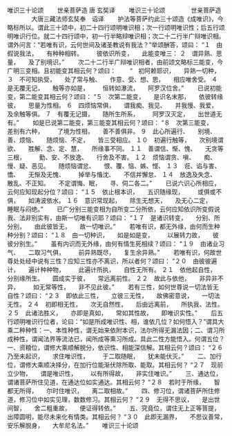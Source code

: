   唯识三十论颂
　　世亲菩萨造  唐 玄奘译
　　唯识三十论颂
　　　　世亲菩萨造
　　　　大唐三藏法师玄奘奉　诏译
　　护法等菩萨约此三十颂造《成唯识》，今略标所以。谓此三十颂中，初二十四行颂明唯识相；次一行颂明唯识性；后五行颂明唯识行位。就二十四行颂中，初一行半略辩唯识相；次二十二行半广辩唯识相。谓外问言：“若唯有识，云何世间及诸圣教说有我法？”举颂酬答，颂曰：
“１　由假说我法，　　有种种相转。
　　彼依识所变，　　此能变唯三：
２　谓异熟、思量，　　及了别境识。”
　　次二十二行半广辩唯识相者，由前颂文略标三能变，今广明三变相。且初能变其相云何？颂曰：
　　“　初阿赖耶识，　　异熟一切种，
３　不可知执受，　　处了常与触、　　作意、受、想、思，　　相应唯舍受。
４　是无覆无记，　　触等亦如是，
　　恒转如瀑流，　　阿罗汉位舍。”
　　已说初能变，第二能变其相云何？颂曰：
“５　次第二能变，　　是识名末那，　　依彼转缘彼，　　思量为性相。
６　四烦恼常俱，　　谓我痴、我见、　　并我慢、我爱，　　及余触等俱。
７　有覆无记摄，　　随所生所系，
　　阿罗汉灭定，　　出世道无有。”
　　如是已说第二能变，第三能变其相云何？颂曰：
“８　次第三能变，　　差别有六种，
　　了境为性相，　　善不善俱非。
９　此心所遍行、　　别境、善、烦恼、　　随烦恼、不定，　　皆三受相应。
１０　初遍行触等，　　次别境谓欲、　　胜解、念、定、慧，　　所缘事不同。
１１　善谓信、惭、愧、　　无贪等三根，
　　勤、安、不放逸、　　行舍及不害。
１２　烦恼谓贪、嗔、　　痴、慢、疑、恶见。　　随烦恼谓忿、　　恨、覆、恼、嫉、悭、
１３　诳、谄与害、憍、　　无惭及无愧、
　　掉举与惛沈、　　不信并懈怠、
１４　放逸及失念、　　散乱、不正知。　　不定谓悔、眠，　　寻、伺二各二。”
　　已说六识心所相应，云何应知现起分位？颂曰：
“１５　依止根本识，　　五识随缘现，
　　或俱或不俱，　　如涛波依水。
１６　意识常现起，　　除生无想天，　　及无心二定，　　睡眠与闷绝。”
　　已广分别三能变相为自所变二分所依，云何应知依识所变假说我、法非别实有，由斯一切唯有识耶？颂曰：
“１７　是诸识转变，　　分别、所分别，　　由此彼皆无，　　故一切唯识。”
　　若唯有识，都无外缘，由何而生种种分别？颂曰：
“１８　由一切种识，　　如是如是变，
　　以展转力故，　　彼彼分别生。”
　　虽有内识而无外缘，由何有情生死相续？颂曰：
“１９　由诸业习气、　　二取习气俱，
　　前异熟既尽，　　复生余异熟。”
　　若唯有识，何故世尊处处经中说有三性？应知三性亦不离识，所以者何？颂曰：
“２０　由彼彼遍计，　　遍计种种物，
　　此遍计所执，　　自性无所有。
２１　依他起自性，　　分别缘所生。　　圆成实于彼，　　常远离前性。
２２　故此与依他，　　非异非不异，
　　如无常等性，　　非不见此彼。”
　　若有三性，如何世尊说一切法皆无自性？颂曰：
“２３　即依此三性，　　立彼三无性，　　故佛密意说，　　一切法无性。
２４　初即相无性，　　次无自然性，　　后由远离前，　　所执我、法性。
２５　此诸法胜义，　　亦即是真如，　　常如其性故，　　即唯识实性。”
　　后五行颂明唯识行位者，论曰：“如是所成唯识性、相，谁依几位？如何悟入？”谓具大乘二种种性：一、本性种性，谓无始来依附本识，法尔所得无漏法因；二、谓习所成种性，谓闻法界等流法已，闻所成等熏习所成。具此二性方能悟入。何谓五位？一、资粮位，谓修大乘顺解脱分，依识性、相能深信解。其相云何？颂曰：
“２６　乃至未起识，　　求住唯识性，
　　于二取随眠，　　犹未能伏灭。”
　　二、加行位，谓修大乘顺决择分，在加行位能渐伏除所取、能取。其相云何？
“２７　现前立少物，　　谓是唯识性，
　　以有所得故，　　非实住唯识。”
　　三、通达位，谓诸菩萨所住见道，在通达位如实通达。其相云何？
“２８　若时于所缘，　　智都无所得，　　尔时住唯识，　　离二取相故。”
　　四、修习位，谓诸菩萨所住修道，修习位中如实见理，数数修习。其相云何？
“２９　无得不思议，　　是出世间智，　　舍二粗重故，　　便证得转依。”
　　五、究竟位，谓住无上正等菩提，出障圆明，能尽未来化有情类。其相云何？
“３０　此即无漏界，　　不思议善常，　　安乐解脱身，　　大牟尼名法。”
　　唯识三十论颂
